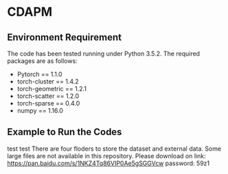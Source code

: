 # CDAPM

## Environment Requirement
The code has been tested running under Python 3.5.2. The required packages are as follows:
- Pytorch == 1.1.0
- torch-cluster == 1.4.2
- torch-geometric == 1.2.1
- torch-scatter == 1.2.0
- torch-sparse == 0.4.0
- numpy == 1.16.0
## Example to Run the Codes
test
test
There are four floders to store the dataset and external data. Some large files are not available in this repository. Please download on link: https://pan.baidu.com/s/1NKZ4Tq86VIP0Ae5gSGGVcw password: 59z1
